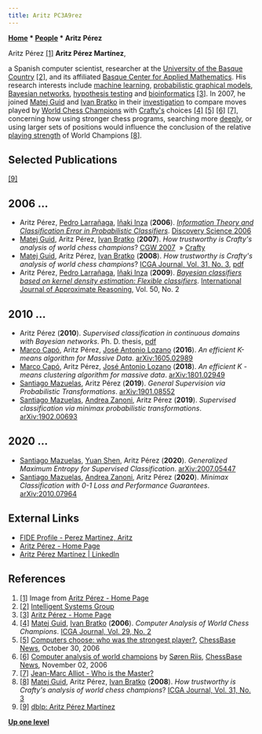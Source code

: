 ```yaml
---
title: Aritz PC3A9rez
---
```

**[Home](Home "Home") * [People](People "People") * Aritz Pérez**

[](https://web.archive.org/web/20120628115525/http://www.sc.ehu.es/ccwbayes/members/aritz/aritz.html) Aritz Pérez <a id="cite-note-1" href="#cite-ref-1">[1]</a>
**Aritz Pérez Martínez**,

a Spanish computer scientist, researcher at the [University of the Basque Country](https://en.wikipedia.org/wiki/University_of_the_Basque_Country) <a id="cite-note-2" href="#cite-ref-2">[2]</a>, and its affiliated [Basque Center for Applied Mathematics](https://en.wikipedia.org/wiki/Basque_Center_for_Applied_Mathematics).
His research interests include [machine learning](Learning "Learning"), [probabilistic graphical models](https://en.wikipedia.org/wiki/Graphical_model), [Bayesian networks](https://en.wikipedia.org/wiki/Bayesian_network), [hypothesis testing](https://en.wikipedia.org/wiki/Statistical_hypothesis_testing) and [bioinformatics](https://en.wikipedia.org/wiki/Bioinformatics)
<a id="cite-note-3" href="#cite-ref-3">[3]</a>.
In 2007, he joined [Matej Guid](Matej_Guid "Matej Guid") and [Ivan Bratko](Ivan_Bratko "Ivan Bratko") in their [investigation](https://en.wikipedia.org/wiki/Comparison_of_top_chess_players_throughout_history#Matej_Guid_and_Ivan_Bratko)
to compare moves played by [World Chess Champions](https://en.wikipedia.org/wiki/World_Chess_Championship) with [Crafty's](Crafty "Crafty") choices <a id="cite-note-4" href="#cite-ref-4">[4]</a> <a id="cite-note-5" href="#cite-ref-5">[5]</a> <a id="cite-note-6" href="#cite-ref-6">[6]</a> <a id="cite-note-7" href="#cite-ref-7">[7]</a>,
concerning how using stronger chess programs, searching more [deeply](Depth "Depth"), or using larger sets of positions would influence the conclusion of the relative [playing strength](Playing_Strength "Playing Strength") of World Champions <a id="cite-note-8" href="#cite-ref-8">[8]</a>.

## Selected Publications

<a id="cite-note-9" href="#cite-ref-9">[9]</a>

## 2006 ...

- Aritz Pérez, [Pedro Larrañaga](https://dblp.uni-trier.de/pid/04/5852.html), [Iñaki Inza](https://dblp.uni-trier.de/pid/97/6861.html) (**2006**). *[Information Theory and Classification Error in Probabilistic Classifiers](https://link.springer.com/chapter/10.1007/11893318_40)*. [Discovery Science 2006](https://dblp.uni-trier.de/db/conf/dis/dis2006.html#PaerezLI06)
- [Matej Guid](Matej_Guid "Matej Guid"), Aritz Pérez, [Ivan Bratko](Ivan_Bratko "Ivan Bratko") (**2007**). *How trustworthy is Crafty's analysis of world chess champions*? [CGW 2007](CGW_2007 "CGW 2007")  » [Crafty](Crafty "Crafty")
- [Matej Guid](Matej_Guid "Matej Guid"), Aritz Pérez, [Ivan Bratko](Ivan_Bratko "Ivan Bratko") (**2008**). *How trustworthy is Crafty's analysis of world chess champions*? [ICGA Journal, Vol. 31, No. 3](ICGA_Journal#31_3 "ICGA Journal"), [pdf](https://ailab.si/matej/doc/How_Trustworthy_is_Craftys_Analysis.pdf)
- Aritz Pérez, [Pedro Larrañaga](https://dblp.uni-trier.de/pid/04/5852.html), [Iñaki Inza](https://dblp.uni-trier.de/pid/97/6861.html) (**2009**). *[Bayesian classifiers based on kernel density estimation: Flexible classifiers](https://www.sciencedirect.com/science/article/pii/S0888613X08001400)*. [International Journal of Approximate Reasoning](https://www.journals.elsevier.com/international-journal-of-approximate-reasoning), Vol. 50, No. 2

## 2010 ...

- Aritz Pérez (**2010**). *Supervised classification in continuous domains with Bayesian networks*. Ph. D. thesis, [pdf](http://www.sc.ehu.es/ccwbayes/members/aritz/documentos/aritz.phd.dissertation.21Mayo2010.pdf)
- [Marco Capó](https://dblp.uni-trier.de/pid/180/5659.html), Aritz Pérez, [José Antonio Lozano](https://dblp.uni-trier.de/pid/l/JoseAntonioLozano.html) (**2016**). *An efficient K-means algorithm for Massive Data*. [arXiv:1605.02989](https://arxiv.org/abs/1605.02989)
- [Marco Capó](https://dblp.uni-trier.de/pid/180/5659.html), Aritz Pérez, [José Antonio Lozano](https://dblp.uni-trier.de/pid/l/JoseAntonioLozano.html) (**2018**). *An efficient K -means clustering algorithm for massive data*. [arXiv:1801.02949](https://arxiv.org/abs/1801.02949)
- [Santiago Mazuelas](https://dblp.uni-trier.de/pid/84/6071.html), Aritz Pérez (**2019**). *General Supervision via Probabilistic Transformations*. [arXiv:1901.08552](https://arxiv.org/abs/1901.08552)
- [Santiago Mazuelas](https://dblp.uni-trier.de/pid/84/6071.html), [Andrea Zanoni](https://dblp.uni-trier.de/pid/236/5976.html), Aritz Pérez (**2019**). *Supervised classification via minimax probabilistic transformations*. [arXiv:1902.00693](https://arxiv.org/abs/1902.00693)

## 2020 ...

- [Santiago Mazuelas](https://dblp.uni-trier.de/pid/84/6071.html), [Yuan Shen](https://dblp.uni-trier.de/pid/92/3660.html), Aritz Pérez (**2020**). *Generalized Maximum Entropy for Supervised Classification*. [arXiv:2007.05447](https://arxiv.org/abs/2007.05447)
- [Santiago Mazuelas](https://dblp.uni-trier.de/pid/84/6071.html), [Andrea Zanoni](https://dblp.uni-trier.de/pid/236/5976.html), Aritz Pérez (**2020**). *Minimax Classification with 0-1 Loss and Performance Guarantees*. [arXiv:2010.07964](https://arxiv.org/abs/2010.07964)

## External Links

- [FIDE Profile - Perez Martinez, Aritz](https://ratings.fide.com/profile/2265664)
- [Aritz Pérez - Home Page](http://www.sc.ehu.es/ccwbayes/members/aritz/aritz_semiold.html)
- [Aritz Pérez Martínez | LinkedIn](https://www.linkedin.com/in/aritz-p%C3%A9rez-mart%C3%ADnez-31910688/)

## References

1. <a id="cite-ref-1" href="#cite-note-1">[1]</a> Image from [Aritz Pérez - Home Page](http://www.sc.ehu.es/ccwbayes/members/aritz/aritz_semiold.html)
1. <a id="cite-ref-2" href="#cite-note-2">[2]</a> [Intelligent Systems Group](http://www.sc.ehu.es/ccwbayes/)
1. <a id="cite-ref-3" href="#cite-note-3">[3]</a> [Aritz Pérez - Home Page](http://www.sc.ehu.es/ccwbayes/members/aritz/aritz_semiold.html)
1. <a id="cite-ref-4" href="#cite-note-4">[4]</a> [Matej Guid](Matej_Guid "Matej Guid"), [Ivan Bratko](Ivan_Bratko "Ivan Bratko") (**2006**). *Computer Analysis of World Chess Champions*. [ICGA Journal, Vol. 29, No. 2](ICGA_Journal#29_2 "ICGA Journal")
1. <a id="cite-ref-5" href="#cite-note-5">[5]</a> [Computers choose: who was the strongest player?](https://en.chessbase.com/post/computers-choose-who-was-the-strongest-player-), [ChessBase News](ChessBase "ChessBase"), October 30, 2006
1. <a id="cite-ref-6" href="#cite-note-6">[6]</a> [Computer analysis of world champions](https://en.chessbase.com/post/computer-analysis-of-world-champions) by [Søren Riis](S%C3%B8ren_Riis "Søren Riis"), [ChessBase News](ChessBase "ChessBase"), November 02, 2006
1. <a id="cite-ref-7" href="#cite-note-7">[7]</a> [Jean-Marc Alliot - Who is the Master?](Jean-Marc_Alliot#WhoistheMaster "Jean-Marc Alliot")
1. <a id="cite-ref-8" href="#cite-note-8">[8]</a> [Matej Guid](Matej_Guid "Matej Guid"), Aritz Pérez, [Ivan Bratko](Ivan_Bratko "Ivan Bratko") (**2008**). *How trustworthy is Crafty's analysis of world chess champions*? [ICGA Journal, Vol. 31, No. 3](ICGA_Journal#31_3 "ICGA Journal")
1. <a id="cite-ref-9" href="#cite-note-9">[9]</a> [dblp: Aritz Pérez Martínez](https://dblp.uni-trier.de/pid/p/AritzPerezMartinez.html)

**[Up one level](People "People")**

